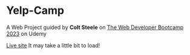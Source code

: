 # Yelp-Camp

A Web Project guided by **Colt Steele** on [The Web Developer Bootcamp 2023](https://www.udemy.com/course/the-web-developer-bootcamp/) on Udemy

[Live site](https://yelpcamp-ph8t.onrender.com/)
It may take a little bit to load!
